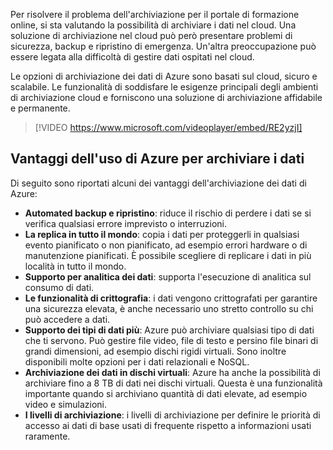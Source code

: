 Per risolvere il problema dell'archiviazione per il portale di formazione online, si sta valutando la possibilità di archiviare i dati nel cloud. Una soluzione di archiviazione nel cloud può però presentare problemi di sicurezza, backup e ripristino di emergenza. Un'altra preoccupazione può essere legata alla difficoltà di gestire dati ospitati nel cloud.

Le opzioni di archiviazione dei dati di Azure sono basati sul cloud, sicuro e scalabile. Le funzionalità di soddisfare le esigenze principali degli ambienti di archiviazione cloud e forniscono una soluzione di archiviazione affidabile e permanente.

> [!VIDEO https://www.microsoft.com/videoplayer/embed/RE2yzjI]

## <a name="benefits-of-using-azure-to-store-data"></a>Vantaggi dell'uso di Azure per archiviare i dati

Di seguito sono riportati alcuni dei vantaggi dell'archiviazione dei dati di Azure:

- **Automated backup e ripristino**: riduce il rischio di perdere i dati se si verifica qualsiasi errore imprevisto o interruzioni.
- **La replica in tutto il mondo**: copia i dati per proteggerli in qualsiasi evento pianificato o non pianificato, ad esempio errori hardware o di manutenzione pianificati. È possibile scegliere di replicare i dati in più località in tutto il mondo.
- **Supporto per analitica dei dati**: supporta l'esecuzione di analitica sul consumo di dati.
- **Le funzionalità di crittografia**: i dati vengono crittografati per garantire una sicurezza elevata, è anche necessario uno stretto controllo su chi può accedere a dati.
- **Supporto dei tipi di dati più**: Azure può archiviare qualsiasi tipo di dati che ti servono. Può gestire file video, file di testo e persino file binari di grandi dimensioni, ad esempio dischi rigidi virtuali. Sono inoltre disponibili molte opzioni per i dati relazionali e NoSQL.
- **Archiviazione dei dati in dischi virtuali**: Azure ha anche la possibilità di archiviare fino a 8 TB di dati nei dischi virtuali. Questa è una funzionalità importante quando si archiviano quantità di dati elevate, ad esempio video e simulazioni.
- **I livelli di archiviazione**: i livelli di archiviazione per definire le priorità di accesso ai dati di base usati di frequente rispetto a informazioni usati raramente.